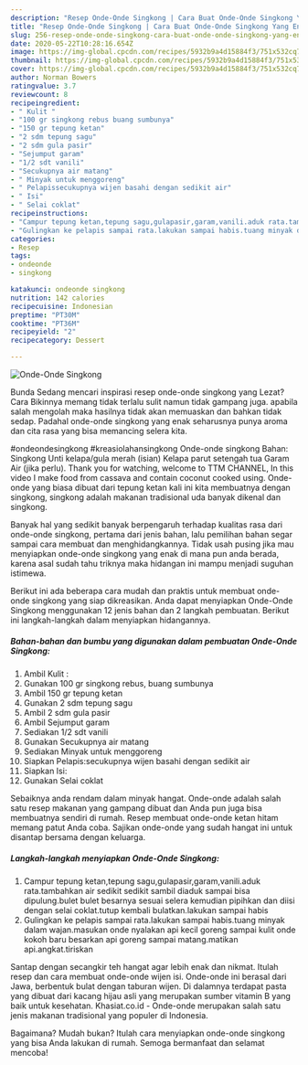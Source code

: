 ```yaml
---
description: "Resep Onde-Onde Singkong | Cara Buat Onde-Onde Singkong Yang Enak Banget"
title: "Resep Onde-Onde Singkong | Cara Buat Onde-Onde Singkong Yang Enak Banget"
slug: 256-resep-onde-onde-singkong-cara-buat-onde-onde-singkong-yang-enak-banget
date: 2020-05-22T10:28:16.654Z
image: https://img-global.cpcdn.com/recipes/5932b9a4d15884f3/751x532cq70/onde-onde-singkong-foto-resep-utama.jpg
thumbnail: https://img-global.cpcdn.com/recipes/5932b9a4d15884f3/751x532cq70/onde-onde-singkong-foto-resep-utama.jpg
cover: https://img-global.cpcdn.com/recipes/5932b9a4d15884f3/751x532cq70/onde-onde-singkong-foto-resep-utama.jpg
author: Norman Bowers
ratingvalue: 3.7
reviewcount: 8
recipeingredient:
- " Kulit "
- "100 gr singkong rebus buang sumbunya"
- "150 gr tepung ketan"
- "2 sdm tepung sagu"
- "2 sdm gula pasir"
- "Sejumput garam"
- "1/2 sdt vanili"
- "Secukupnya air matang"
- " Minyak untuk menggoreng"
- " Pelapissecukupnya wijen basahi dengan sedikit air"
- " Isi"
- " Selai coklat"
recipeinstructions:
- "Campur tepung ketan,tepung sagu,gulapasir,garam,vanili.aduk rata.tambahkan air sedikit sedikit sambil diaduk sampai bisa dipulung.bulet bulet besarnya sesuai selera kemudian pipihkan dan diisi dengan selai coklat.tutup kembali bulatkan.lakukan sampai habis"
- "Gulingkan ke pelapis sampai rata.lakukan sampai habis.tuang minyak dalam wajan.masukan onde nyalakan api kecil goreng sampai kulit onde kokoh baru besarkan api goreng sampai matang.matikan api.angkat.tiriskan"
categories:
- Resep
tags:
- ondeonde
- singkong

katakunci: ondeonde singkong 
nutrition: 142 calories
recipecuisine: Indonesian
preptime: "PT30M"
cooktime: "PT36M"
recipeyield: "2"
recipecategory: Dessert

---
```



![Onde-Onde Singkong](https://img-global.cpcdn.com/recipes/5932b9a4d15884f3/751x532cq70/onde-onde-singkong-foto-resep-utama.jpg)

Bunda Sedang mencari inspirasi resep onde-onde singkong yang Lezat? Cara Bikinnya memang tidak terlalu sulit namun tidak gampang juga. apabila salah mengolah maka hasilnya tidak akan memuaskan dan bahkan tidak sedap. Padahal onde-onde singkong yang enak seharusnya punya aroma dan cita rasa yang bisa memancing selera kita.

#ondeondesingkong #kreasiolahansingkong Onde-onde singkong Bahan: Singkong Unti kelapa/gula merah (isian) Kelapa parut setengah tua Garam Air (jika perlu). Thank you for watching, welcome to TTM CHANNEL, In this video I make food from cassava and contain coconut cooked using. Onde-onde yang biasa dibuat dari tepung ketan kali ini kita membuatnya dengan singkong, singkong adalah makanan tradisional uda banyak dikenal dan singkong.

Banyak hal yang sedikit banyak berpengaruh terhadap kualitas rasa dari onde-onde singkong, pertama dari jenis bahan, lalu pemilihan bahan segar sampai cara membuat dan menghidangkannya. Tidak usah pusing jika mau menyiapkan onde-onde singkong yang enak di mana pun anda berada, karena asal sudah tahu triknya maka hidangan ini mampu menjadi suguhan istimewa.


Berikut ini ada beberapa cara mudah dan praktis untuk membuat onde-onde singkong yang siap dikreasikan. Anda dapat menyiapkan Onde-Onde Singkong menggunakan 12 jenis bahan dan 2 langkah pembuatan. Berikut ini langkah-langkah dalam menyiapkan hidangannya.

<!--inarticleads1-->

##### Bahan-bahan dan bumbu yang digunakan dalam pembuatan Onde-Onde Singkong:

1. Ambil  Kulit :
1. Gunakan 100 gr singkong rebus, buang sumbunya
1. Ambil 150 gr tepung ketan
1. Gunakan 2 sdm tepung sagu
1. Ambil 2 sdm gula pasir
1. Ambil Sejumput garam
1. Sediakan 1/2 sdt vanili
1. Gunakan Secukupnya air matang
1. Sediakan  Minyak untuk menggoreng
1. Siapkan  Pelapis:secukupnya wijen basahi dengan sedikit air
1. Siapkan  Isi:
1. Gunakan  Selai coklat


Sebaiknya anda rendam dalam minyak hangat. Onde-onde adalah salah satu resep makanan yang gampang dibuat dan Anda pun juga bisa membuatnya sendiri di rumah. Resep membuat onde-onde ketan hitam memang patut Anda coba. Sajikan onde-onde yang sudah hangat ini untuk disantap bersama dengan keluarga. 

<!--inarticleads2-->

##### Langkah-langkah menyiapkan Onde-Onde Singkong:

1. Campur tepung ketan,tepung sagu,gulapasir,garam,vanili.aduk rata.tambahkan air sedikit sedikit sambil diaduk sampai bisa dipulung.bulet bulet besarnya sesuai selera kemudian pipihkan dan diisi dengan selai coklat.tutup kembali bulatkan.lakukan sampai habis
1. Gulingkan ke pelapis sampai rata.lakukan sampai habis.tuang minyak dalam wajan.masukan onde nyalakan api kecil goreng sampai kulit onde kokoh baru besarkan api goreng sampai matang.matikan api.angkat.tiriskan


Santap dengan secangkir teh hangat agar lebih enak dan nikmat. Itulah resep dan cara membuat onde-onde wijen isi. Onde-onde ini berasal dari Jawa, berbentuk bulat dengan taburan wijen. Di dalamnya terdapat pasta yang dibuat dari kacang hijau asli yang merupakan sumber vitamin B yang baik untuk kesehatan. Khasiat.co.id - Onde-onde merupakan salah satu jenis makanan tradisional yang populer di Indonesia. 

Bagaimana? Mudah bukan? Itulah cara menyiapkan onde-onde singkong yang bisa Anda lakukan di rumah. Semoga bermanfaat dan selamat mencoba!
